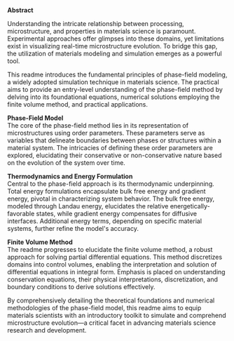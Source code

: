 

**Abstract**

Understanding the intricate relationship between processing, microstructure, and properties in materials science is paramount. Experimental approaches offer glimpses into these domains, yet limitations exist in visualizing real-time microstructure evolution. To bridge this gap, the utilization of materials modeling and simulation emerges as a powerful tool.

This readme introduces the fundamental principles of phase-field modeling, a widely adopted simulation technique in materials science. The practical aims to provide an entry-level understanding of the phase-field method by delving into its foundational equations, numerical solutions employing the finite volume method, and practical applications.

**Phase-Field Model**  
The core of the phase-field method lies in its representation of microstructures using order parameters. These parameters serve as variables that delineate boundaries between phases or structures within a material system. The intricacies of defining these order parameters are explored, elucidating their conservative or non-conservative nature based on the evolution of the system over time.

**Thermodynamics and Energy Formulation**  
Central to the phase-field approach is its thermodynamic underpinning. Total energy formulations encapsulate bulk free energy and gradient energy, pivotal in characterizing system behavior. The bulk free energy, modeled through Landau energy, elucidates the relative energetically-favorable states, while gradient energy compensates for diffusive interfaces. Additional energy terms, depending on specific material systems, further refine the model's accuracy.

**Finite Volume Method**  
The readme progresses to elucidate the finite volume method, a robust approach for solving partial differential equations. This method discretizes domains into control volumes, enabling the interpretation and solution of differential equations in integral form. Emphasis is placed on understanding conservation equations, their physical interpretations, discretization, and boundary conditions to derive solutions effectively.

By comprehensively detailing the theoretical foundations and numerical methodologies of the phase-field model, this readme aims to equip materials scientists with an introductory toolkit to simulate and comprehend microstructure evolution—a critical facet in advancing materials science research and development.
